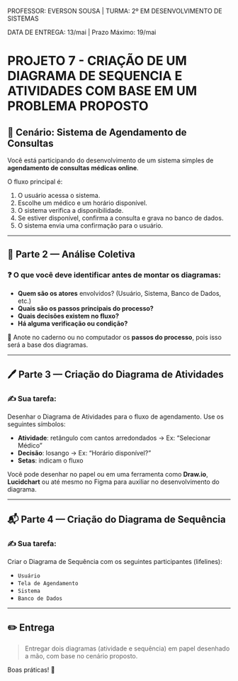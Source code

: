PROFESSOR: EVERSON SOUSA | TURMA: 2º EM DESENVOLVIMENTO DE SISTEMAS

DATA DE ENTREGA: 13/mai | Prazo Máximo: 19/mai

# PROJETO 7 - CRIAÇÃO DE UM DIAGRAMA DE SEQUENCIA E ATIVIDADES COM BASE EM UM PROBLEMA PROPOSTO

## 💼 Cenário: Sistema de Agendamento de Consultas

Você está participando do desenvolvimento de um sistema simples de **agendamento de consultas médicas online**.

O fluxo principal é:

1. O usuário acessa o sistema.
2. Escolhe um médico e um horário disponível.
3. O sistema verifica a disponibilidade.
4. Se estiver disponível, confirma a consulta e grava no banco de dados.
5. O sistema envia uma confirmação para o usuário.

---

## 🧠 Parte 2 — Análise Coletiva

### ❓ O que você deve identificar antes de montar os diagramas:

- **Quem são os atores** envolvidos? (Usuário, Sistema, Banco de Dados, etc.)
- **Quais são os passos principais do processo?**
- **Quais decisões existem no fluxo?**
- **Há alguma verificação ou condição?**

📌 Anote no caderno ou no computador os **passos do processo**, pois isso será a base dos diagramas.

---

## 🖊️ Parte 3 — Criação do Diagrama de Atividades

### ✍️ Sua tarefa:

Desenhar o Diagrama de Atividades para o fluxo de agendamento. Use os seguintes símbolos:

- **Atividade**: retângulo com cantos arredondados → Ex: “Selecionar Médico”
- **Decisão**: losango → Ex: “Horário disponível?”
- **Setas**: indicam o fluxo

Você pode desenhar no papel ou em uma ferramenta como **Draw.io**, **Lucidchart** ou até mesmo no Figma para auxiliar no desenvolvimento do diagrama.

---

## 📬 Parte 4 — Criação do Diagrama de Sequência

### ✍️ Sua tarefa:

Criar o Diagrama de Sequência com os seguintes participantes (lifelines):

- `Usuário`
- `Tela de Agendamento`
- `Sistema`
- `Banco de Dados`

---

## ✏️ Entrega

> Entregar dois diagramas (atividade e sequência) em papel desenhado a mão, com base no cenário proposto.

Boas práticas! 🤙